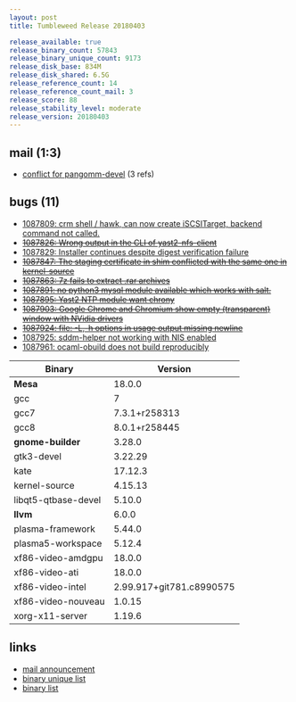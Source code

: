 ```yaml
---
layout: post
title: Tumbleweed Release 20180403

release_available: true
release_binary_count: 57843
release_binary_unique_count: 9173
release_disk_base: 834M
release_disk_shared: 6.5G
release_reference_count: 14
release_reference_count_mail: 3
release_score: 88
release_stability_level: moderate
release_version: 20180403
---
```


## mail (1:3)

- [conflict for pangomm-devel](https://lists.opensuse.org/opensuse-factory/2018-04/msg00172.html) (3 refs)

## bugs (11)

<!--more-->

- [1087809: crm shell / hawk, can now create iSCSITarget, backend command not called.](https://bugzilla.opensuse.org/show_bug.cgi?id=1087809)
- ~~[1087826: Wrong output in the CLI of yast2-nfs-client](https://bugzilla.opensuse.org/show_bug.cgi?id=1087826)~~
- [1087829: Installer continues despite digest verification failure](https://bugzilla.opensuse.org/show_bug.cgi?id=1087829)
- ~~[1087847: The staging certificate in shim conflicted with the same one in kernel-source](https://bugzilla.opensuse.org/show_bug.cgi?id=1087847)~~
- ~~[1087863: 7z fails to extract .rar archives](https://bugzilla.opensuse.org/show_bug.cgi?id=1087863)~~
- ~~[1087891: no python3 mysql module available which works with salt.](https://bugzilla.opensuse.org/show_bug.cgi?id=1087891)~~
- ~~[1087895: Yast2 NTP module want chrony](https://bugzilla.opensuse.org/show_bug.cgi?id=1087895)~~
- ~~[1087903: Google Chrome and Chromium show empty (transparent) window with NVidia drivers](https://bugzilla.opensuse.org/show_bug.cgi?id=1087903)~~
- ~~[1087924: file: -L,-h options in usage output missing newline](https://bugzilla.opensuse.org/show_bug.cgi?id=1087924)~~
- [1087925: sddm-helper not working with NIS enabled](https://bugzilla.opensuse.org/show_bug.cgi?id=1087925)
- [1087961: ocaml-obuild does not build reproducibly](https://bugzilla.opensuse.org/show_bug.cgi?id=1087961)

Binary | Version
--- | ---
**Mesa** | 18.0.0
gcc | 7
gcc7 | 7.3.1+r258313
gcc8 | 8.0.1+r258445
**gnome-builder** | 3.28.0
gtk3-devel | 3.22.29
kate | 17.12.3
kernel-source | 4.15.13
libqt5-qtbase-devel | 5.10.0
**llvm** | 6.0.0
plasma-framework | 5.44.0
plasma5-workspace | 5.12.4
xf86-video-amdgpu | 18.0.0
xf86-video-ati | 18.0.0
xf86-video-intel | 2.99.917+git781.c8990575
xf86-video-nouveau | 1.0.15
xorg-x11-server | 1.19.6

## links

- [mail announcement](https://lists.opensuse.org/opensuse-factory/2018-04/msg00156.html)
- [binary unique list](http://download.tumbleweed.boombatower.com/20180403/rpm.unique.list)
- [binary list](http://download.tumbleweed.boombatower.com/20180403/rpm.list)

